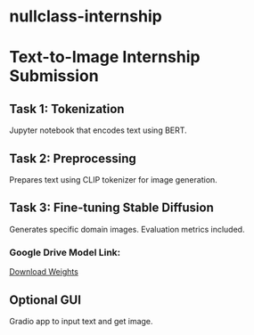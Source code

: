 # nullclass-internship
# Text-to-Image Internship Submission

## Task 1: Tokenization
Jupyter notebook that encodes text using BERT.

## Task 2: Preprocessing
Prepares text using CLIP tokenizer for image generation.

## Task 3: Fine-tuning Stable Diffusion
Generates specific domain images. Evaluation metrics included.

### Google Drive Model Link:
[Download Weights](https://drive.google.com/...)

## Optional GUI
Gradio app to input text and get image.
